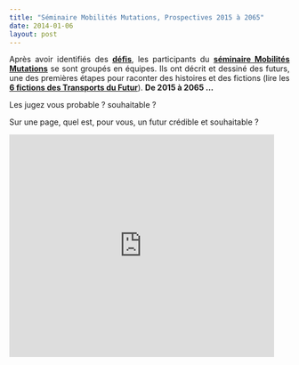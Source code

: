 ```yaml
---
title: "Séminaire Mobilités Mutations, Prospectives 2015 à 2065"
date: 2014-01-06
layout: post
---
```


<p style="text-align: justify;">Après avoir identifiés des <a href="/2013/12/mur-des-defis.html" target="_blank"><strong>défis</strong></a>, les participants du <a href="/2013/12/tweet-feed-back-du-seminaire-mobilites-mutations.html" target="_blank"><strong>séminaire Mobilités Mutations</strong></a> se sont groupés en équipes. Ils ont décrit et dessiné des futurs, une des premières étapes pour raconter des histoires et des fictions (lire les <a href="/les-fictions-comme-accelerateur-creatif" target="_blank"><strong>6 fictions des Transports du Futur</strong></a>). <strong>De 2015 à 2065 ... </strong></p> <p style="text-align: justify;">Les jugez vous probable ? souhaitable ?</p> <p style="text-align: justify;">Sur une page, quel est, pour vous, un futur crédible et souhaitable ?</p> <p><iframe frameborder="0" height="400" marginheight="0" marginwidth="0" scrolling="no" src="http://www.slideshare.net/slideshow/embed_code/29725485" width="476"></iframe></p>